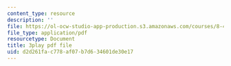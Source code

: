 ```yaml
---
content_type: resource
description: ''
file: https://ol-ocw-studio-app-production.s3.amazonaws.com/courses/8-422-atomic-and-optical-physics-ii-spring-2013/d2d261fac778af07b7d634601de30e17_O_zjGYvP4Ps.pdf
file_type: application/pdf
resourcetype: Document
title: 3play pdf file
uid: d2d261fa-c778-af07-b7d6-34601de30e17
---
```

